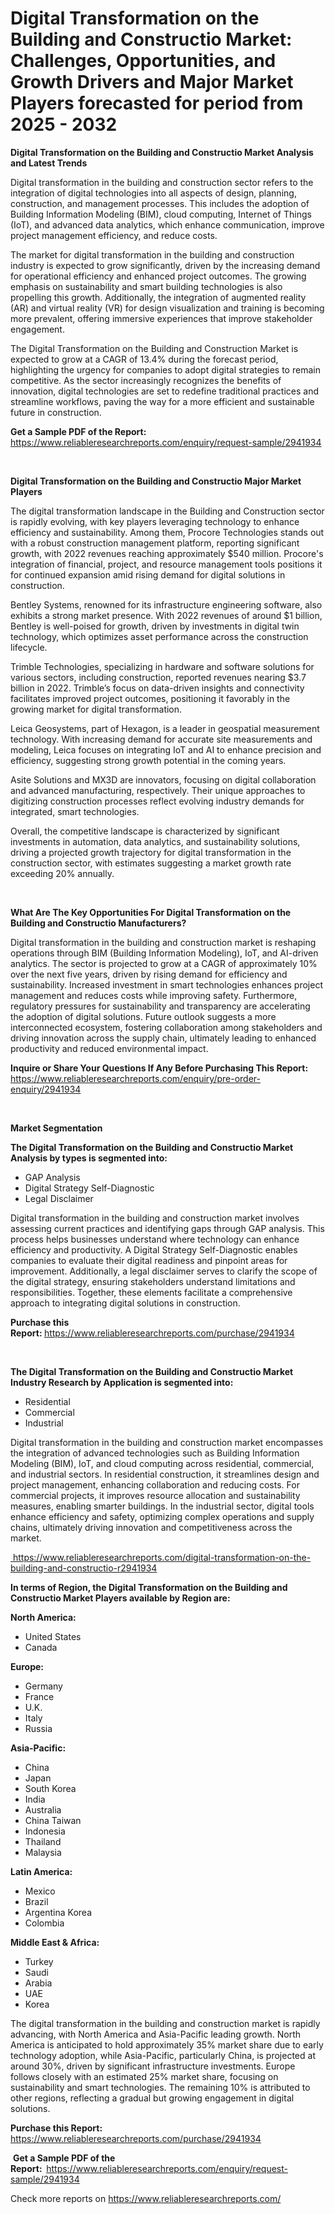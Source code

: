 <p><h1>Digital Transformation on the Building and Constructio Market: Challenges, Opportunities, and Growth Drivers and Major Market Players forecasted for period from 2025 - 2032</h1></p><p><strong>Digital Transformation on the Building and Constructio Market Analysis and Latest Trends</strong></p>
<p><p>Digital transformation in the building and construction sector refers to the integration of digital technologies into all aspects of design, planning, construction, and management processes. This includes the adoption of Building Information Modeling (BIM), cloud computing, Internet of Things (IoT), and advanced data analytics, which enhance communication, improve project management efficiency, and reduce costs.</p><p>The market for digital transformation in the building and construction industry is expected to grow significantly, driven by the increasing demand for operational efficiency and enhanced project outcomes. The growing emphasis on sustainability and smart building technologies is also propelling this growth. Additionally, the integration of augmented reality (AR) and virtual reality (VR) for design visualization and training is becoming more prevalent, offering immersive experiences that improve stakeholder engagement.</p><p>The Digital Transformation on the Building and Construction Market is expected to grow at a CAGR of 13.4% during the forecast period, highlighting the urgency for companies to adopt digital strategies to remain competitive. As the sector increasingly recognizes the benefits of innovation, digital technologies are set to redefine traditional practices and streamline workflows, paving the way for a more efficient and sustainable future in construction.</p></p>
<p><strong>Get a Sample PDF of the Report:&nbsp;</strong> <a href="https://www.reliableresearchreports.com/enquiry/request-sample/2941934?utm_campaign=3325&utm_medium=2&utm_source=Github&utm_content=ia&utm_term=15032025&utm_id=digital-transformation-on-the-building-and-constructio">https://www.reliableresearchreports.com/enquiry/request-sample/2941934</a></p>
<p>&nbsp;</p>
<p><strong>Digital Transformation on the Building and Constructio Major Market Players</strong></p>
<p><p>The digital transformation landscape in the Building and Construction sector is rapidly evolving, with key players leveraging technology to enhance efficiency and sustainability. Among them, Procore Technologies stands out with a robust construction management platform, reporting significant growth, with 2022 revenues reaching approximately $540 million. Procore's integration of financial, project, and resource management tools positions it for continued expansion amid rising demand for digital solutions in construction.</p><p>Bentley Systems, renowned for its infrastructure engineering software, also exhibits a strong market presence. With 2022 revenues of around $1 billion, Bentley is well-poised for growth, driven by investments in digital twin technology, which optimizes asset performance across the construction lifecycle.</p><p>Trimble Technologies, specializing in hardware and software solutions for various sectors, including construction, reported revenues nearing $3.7 billion in 2022. Trimble’s focus on data-driven insights and connectivity facilitates improved project outcomes, positioning it favorably in the growing market for digital transformation.</p><p>Leica Geosystems, part of Hexagon, is a leader in geospatial measurement technology. With increasing demand for accurate site measurements and modeling, Leica focuses on integrating IoT and AI to enhance precision and efficiency, suggesting strong growth potential in the coming years.</p><p>Asite Solutions and MX3D are innovators, focusing on digital collaboration and advanced manufacturing, respectively. Their unique approaches to digitizing construction processes reflect evolving industry demands for integrated, smart technologies.</p><p>Overall, the competitive landscape is characterized by significant investments in automation, data analytics, and sustainability solutions, driving a projected growth trajectory for digital transformation in the construction sector, with estimates suggesting a market growth rate exceeding 20% annually.</p></p>
<p>&nbsp;</p>
<p><strong>What Are The Key Opportunities For Digital Transformation on the Building and Constructio Manufacturers?</strong></p>
<p><p>Digital transformation in the building and construction market is reshaping operations through BIM (Building Information Modeling), IoT, and AI-driven analytics. The sector is projected to grow at a CAGR of approximately 10% over the next five years, driven by rising demand for efficiency and sustainability. Increased investment in smart technologies enhances project management and reduces costs while improving safety. Furthermore, regulatory pressures for sustainability and transparency are accelerating the adoption of digital solutions. Future outlook suggests a more interconnected ecosystem, fostering collaboration among stakeholders and driving innovation across the supply chain, ultimately leading to enhanced productivity and reduced environmental impact.</p></p>
<p><strong>Inquire or Share Your Questions If Any Before Purchasing This Report:</strong> <a href="https://www.reliableresearchreports.com/enquiry/pre-order-enquiry/2941934?utm_campaign=3325&utm_medium=2&utm_source=Github&utm_content=ia&utm_term=15032025&utm_id=digital-transformation-on-the-building-and-constructio">https://www.reliableresearchreports.com/enquiry/pre-order-enquiry/2941934</a></p>
<p>&nbsp;</p>
<p><strong>Market Segmentation</strong></p>
<p><strong>The Digital Transformation on the Building and Constructio Market Analysis by types is segmented into:</strong></p>
<p><ul><li>GAP Analysis</li><li>Digital Strategy Self-Diagnostic</li><li>Legal Disclaimer</li></ul></p>
<p><p>Digital transformation in the building and construction market involves assessing current practices and identifying gaps through GAP analysis. This process helps businesses understand where technology can enhance efficiency and productivity. A Digital Strategy Self-Diagnostic enables companies to evaluate their digital readiness and pinpoint areas for improvement. Additionally, a legal disclaimer serves to clarify the scope of the digital strategy, ensuring stakeholders understand limitations and responsibilities. Together, these elements facilitate a comprehensive approach to integrating digital solutions in construction.</p></p>
<p><strong>Purchase this Report:&nbsp;</strong><a href="https://www.reliableresearchreports.com/purchase/2941934?utm_campaign=3325&utm_medium=2&utm_source=Github&utm_content=ia&utm_term=15032025&utm_id=digital-transformation-on-the-building-and-constructio">https://www.reliableresearchreports.com/purchase/2941934</a></p>
<p>&nbsp;</p>
<p><strong>The Digital Transformation on the Building and Constructio Market Industry Research by Application is segmented into:</strong></p>
<p><ul><li>Residential</li><li>Commercial</li><li>Industrial</li></ul></p>
<p><p>Digital transformation in the building and construction market encompasses the integration of advanced technologies such as Building Information Modeling (BIM), IoT, and cloud computing across residential, commercial, and industrial sectors. In residential construction, it streamlines design and project management, enhancing collaboration and reducing costs. For commercial projects, it improves resource allocation and sustainability measures, enabling smarter buildings. In the industrial sector, digital tools enhance efficiency and safety, optimizing complex operations and supply chains, ultimately driving innovation and competitiveness across the market.</p></p>
<p><a href="https://www.reliableresearchreports.com/digital-transformation-on-the-building-and-constructio-r2941934?utm_campaign=3325&utm_medium=2&utm_source=Github&utm_content=ia&utm_term=15032025&utm_id=digital-transformation-on-the-building-and-constructio">&nbsp;https://www.reliableresearchreports.com/digital-transformation-on-the-building-and-constructio-r2941934</a></p>
<p><strong>In terms of Region, the Digital Transformation on the Building and Constructio Market Players available by Region are:</strong></p>
<p>
    <p> <strong> North America: </strong>
        <ul>
            <li>United States</li>
            <li>Canada</li>
        </ul>
        </p> 
    <p> <strong> Europe: </strong>
        <ul>
            <li>Germany</li>
            <li>France</li>
            <li>U.K.</li>
            <li>Italy</li>
            <li>Russia</li>
        </ul>
        </p> 
    <p> <strong> Asia-Pacific: </strong>
        <ul>
            <li>China</li>
            <li>Japan</li>
            <li>South Korea</li>
            <li>India</li>
            <li>Australia</li>
            <li>China Taiwan</li>
            <li>Indonesia</li>
            <li>Thailand</li>
            <li>Malaysia</li>
        </ul>
        </p> 
    <p> <strong> Latin America: </strong>
        <ul>
            <li>Mexico</li>
            <li>Brazil</li>
            <li>Argentina Korea</li>
            <li>Colombia</li>
        </ul>
        </p> 
    <p> <strong> Middle East & Africa: </strong>
        <ul>
            <li>Turkey</li>
            <li>Saudi</li>
            <li>Arabia</li>
            <li>UAE</li>
            <li>Korea</li>
        </ul>
    </p>
    </p>
<p><p>The digital transformation in the building and construction market is rapidly advancing, with North America and Asia-Pacific leading growth. North America is anticipated to hold approximately 35% market share due to early technology adoption, while Asia-Pacific, particularly China, is projected at around 30%, driven by significant infrastructure investments. Europe follows closely with an estimated 25% market share, focusing on sustainability and smart technologies. The remaining 10% is attributed to other regions, reflecting a gradual but growing engagement in digital solutions.</p></p>
<p><strong>Purchase this Report: </strong><a href="https://www.reliableresearchreports.com/purchase/2941934?utm_campaign=3325&utm_medium=2&utm_source=Github&utm_content=ia&utm_term=15032025&utm_id=digital-transformation-on-the-building-and-constructio">https://www.reliableresearchreports.com/purchase/2941934</a></p>
<p>&nbsp;<strong>Get a Sample PDF of the Report:&nbsp;&nbsp;</strong><a href="https://www.reliableresearchreports.com/enquiry/request-sample/2941934?utm_campaign=3325&utm_medium=2&utm_source=Github&utm_content=ia&utm_term=15032025&utm_id=digital-transformation-on-the-building-and-constructio">https://www.reliableresearchreports.com/enquiry/request-sample/2941934</a></p>
<p><strong></strong></p>
<p>Check more reports on <a href="https://www.reliableresearchreports.com/?utm_campaign=3325&utm_medium=2&utm_source=Github&utm_content=ia&utm_term=15032025&utm_id=digital-transformation-on-the-building-and-constructio">https://www.reliableresearchreports.com/</a></p>